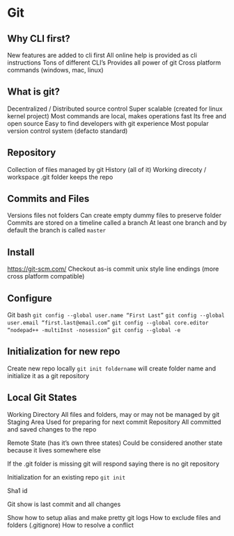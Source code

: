 # Git

## Why CLI first?
New features are added to cli first
All online help is provided as cli instructions
Tons of different CLI’s
Provides all power of git
Cross platform commands (windows, mac, linux)

## What is git?
Decentralized / Distributed source control
Super scalable (created for linux kernel project)
Most commands are local, makes operations fast
Its free and open source
Easy to find developers with git experience
Most popular version control system (defacto standard)

## Repository
Collection of files managed by git
History (all of it)
Working direcoty / workspace
.git folder keeps the repo

## Commits and Files
Versions files not folders
Can create empty dummy files to preserve folder
Commits are stored on a timeline called a branch
At least one branch and by default the branch is called `master`

## Install
https://git-scm.com/
Checkout as-is commit unix style line endings (more cross platform compatible)

## Configure
Git bash
`git config --global user.name “First Last”`
`git config --global user.email “first.last@email.com”`
`git config --global core.editor “nodepad++ -multiInst -nosession”`
`git config --global -e`

## Initialization for new repo
Create new repo locally
`git init foldername` will create folder name and initialize it as a git
repository

## Local Git States
Working Directory
All files and folders, may or may not be managed by git
Staging Area
Used for preparing for next commit
Repository
All committed and saved changes to the repo

Remote State (has it’s own three states)
Could be considered another state because it lives somewhere else

If the .git folder is missing git will respond saying there is no git repository

Initialization for an existing repo
`git init`

Sha1 id

Git show is last commit and all changes

Show how to setup alias and make pretty git logs
How to exclude files and folders (.gitignore)
How to resolve a conflict


